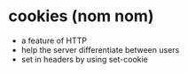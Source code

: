 # cookies (nom nom)

- a feature of HTTP
- help the server differentiate between users
- set in headers by using set-cookie


